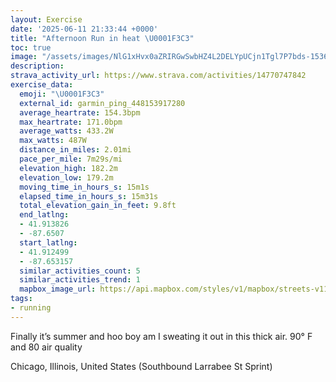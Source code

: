 ```yaml
---
layout: Exercise
date: '2025-06-11 21:33:44 +0000'
title: "Afternoon Run in heat \U0001F3C3"
toc: true
image: "/assets/images/NlG1xHvx0aZRIRGwSwbHZ4L2DELYpUCjn1Tgl7P7bds-1536x2048.jpg.jpeg"
description:
strava_activity_url: https://www.strava.com/activities/14770747842
exercise_data:
  emoji: "\U0001F3C3"
  external_id: garmin_ping_448153917280
  average_heartrate: 154.3bpm
  max_heartrate: 171.0bpm
  average_watts: 433.2W
  max_watts: 487W
  distance_in_miles: 2.01mi
  pace_per_mile: 7m29s/mi
  elevation_high: 182.2m
  elevation_low: 179.2m
  moving_time_in_hours_s: 15m1s
  elapsed_time_in_hours_s: 15m31s
  total_elevation_gain_in_feet: 9.8ft
  end_latlng:
  - 41.913826
  - -87.6507
  start_latlng:
  - 41.912499
  - -87.653157
  similar_activities_count: 5
  similar_activities_trend: 1
  mapbox_image_url: https://api.mapbox.com/styles/v1/mapbox/streets-v11/static/path-5+787af2-1.0(_ny~Fdx~uOYFoAIo%40DQA_%40Dc%40%3Fg%40Fw%40Cq%40Di%40A_AJiBFc%40H%5BG%7BAEu%40BwAGWBSFm%40D%5BGS%3F_%40EU%3Fy%40FWF_BFg%40Gq%40AEAEQ%3Fe%40%3Fs%40B_%40Gw%40CsA%3F%7D%40Gy%40Ai%40%3FaAJ%7BADiBEaAAsBKeAAyCGiB%40y%40CkABk%40CY%3FqBDcCEyA%40%7B%40Aq%40FUX%5BV%3F%5EEdA%3F~%40Kf%40%3F%60%40BxAQV%3Fh%40F~AKTBn%40%3F%5CDz%40Gh%40Al%40B%5CExBIdCDR%3FZGXAjAKj%40%3FrAGp%40Ft%40Cd%40FRAP%40DJAd%40BZ%3FXDvBATDfCDfA%40jBAp%40BdBAfBE%5C%40p%40LfC),pin-s-s+e5b22e(-87.65331,41.91472),pin-s-f+89ae00(-87.64880999999998,41.913830000000004)/auto/800x800?access_token=pk.eyJ1Ijoiam9zaGJlY2ttYW4iLCJhIjoiY205eWR2aDd1MWZ6djJrbXc4a3M0bWZleiJ9.XiG9OWkNcZk2QzjJbxLB4A
tags:
- running
---
```


Finally it’s summer and hoo boy am I sweating it out in this thick air. 90° F and 80 air quality

Chicago, Illinois, United States (Southbound Larrabee St Sprint)
